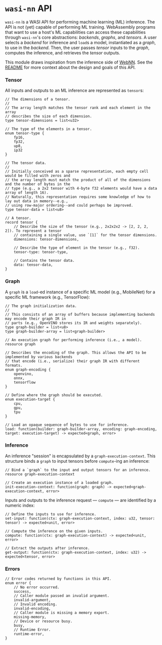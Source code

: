 # `wasi-nn` API

`wasi-nn` is a WASI API for performing machine learning (ML) inference. The API is not (yet) capable
of performing ML training. WebAssembly programs that want to use a host's ML capabilities can access
these capabilities through `wasi-nn`'s core abstractions: _backends_, _graphs_, and _tensors_. A
user selects a _backend_ for inference and `load`s a model, instantiated as a _graph_, to use in the
_backend_. Then, the user passes _tensor_ inputs to the _graph_, computes the inference, and
retrieves the _tensor_ outputs.

This module draws inspiration from the inference side of
[WebNN](https://webmachinelearning.github.io/webnn/#api). See the
[README](https://github.com/WebAssembly/wasi-nn/blob/main/README.md) for more context about the
design and goals of this API.

### Tensor

All inputs and outputs to an ML inference are represented as `tensor`s:

```wit
// The dimensions of a tensor.
//
// The array length matches the tensor rank and each element in the array
// describes the size of each dimension.
type tensor-dimensions = list<u32>

// The type of the elements in a tensor.
enum tensor-type {
    fp16,
    fp32,
    up8,
    ip32
}

// The tensor data.
//
// Initially conceived as a sparse representation, each empty cell would be filled with zeros and
// the array length must match the product of all of the dimensions and the number of bytes in the
// type (e.g., a 2x2 tensor with 4-byte f32 elements would have a data array of length 16).
// Naturally, this representation requires some knowledge of how to lay out data in memory--e.g.,
// using row-major ordering--and could perhaps be improved.
type tensor-data = list<u8>

// A tensor.
record tensor {
    // Describe the size of the tensor (e.g., 2x2x2x2 -> [2, 2, 2, 2]). To represent a tensor
    // containing a single value, use `[1]` for the tensor dimensions.
    dimensions: tensor-dimensions,

    // Describe the type of element in the tensor (e.g., f32).
    tensor-type: tensor-type,

    // Contains the tensor data.
    data: tensor-data,
}
```

### Graph

A `graph` is a `load`-ed instance of a specific ML model (e.g., MobileNet) for a specific ML
framework (e.g., TensorFlow):

```wit
// The graph initialization data.
//
// This consists of an array of buffers because implementing backends may encode their graph IR in
// parts (e.g., OpenVINO stores its IR and weights separately).
type graph-builder = list<u8>
type graph-builder-array = list<graph-builder>

// An execution graph for performing inference (i.e., a model).
resource graph

// Describes the encoding of the graph. This allows the API to be implemented by various backends
// that encode (i.e., serialize) their graph IR with different formats.
enum graph-encoding {
    openvino,
    onnx,
    tensorflow
}

// Define where the graph should be executed.
enum execution-target {
    cpu,
    gpu,
    tpu
}

// Load an opaque sequence of bytes to use for inference.
load: function(builder: graph-builder-array, encoding: graph-encoding, target: execution-target) -> expected<graph, error>
```

### Inference

An inference "session" is encapsulated by a `graph-execution-context`. This structure binds a
`graph` to input tensors before `compute`-ing an inference:

```wit
// Bind a `graph` to the input and output tensors for an inference.
resource graph-execution-context

// Create an execution instance of a loaded graph.
init-execution-context: function(graph: graph) -> expected<graph-execution-context, error>
```

Inputs and outputs to the inference request &mdash; `compute` &mdash; are identified by a numeric
index:

```wit
// Define the inputs to use for inference.
set-input: function(ctx: graph-execution-context, index: u32, tensor: tensor) -> expected<unit, error>

// Compute the inference on the given inputs.
compute: function(ctx: graph-execution-context) -> expected<unit, error>

// Extract the outputs after inference.
get-output: function(ctx: graph-execution-context, index: u32) -> expected<tensor, error>
```

### Errors

```wit
// Error codes returned by functions in this API.
enum error {
    // No error occurred.
    success,
    // Caller module passed an invalid argument.
    invalid-argument,
    // Invalid encoding.
    invalid-encoding,
    // Caller module is missing a memory export.
    missing-memory,
    // Device or resource busy.
    busy,
    // Runtime Error.
    runtime-error,
}
```
